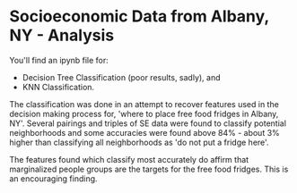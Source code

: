# Socioeconomic Data from Albany, NY - Analysis

You'll find an ipynb file for:
- Decision Tree Classification (poor results, sadly), and
- KNN Classification.

The classification was done in an attempt to recover features used in the decision making process for, 'where to place free food fridges in Albany, NY'.  Several pairings and triples of SE data were found to classify potential neighborhoods and some accuracies were found above 84% - about 3% higher than classifying all neighborhoods as 'do not put a fridge here'.  

The features found which classify most accurately do affirm that marginalized people groups are the targets for the free food fridges.  This is an encouraging finding.  
